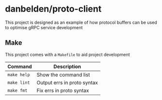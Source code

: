 # danbelden/proto-client

This project is designed as an example of how protocol buffers can be used to optimise gRPC service development

## Make

This project comes with a `Makefile` to aid project development

| Command        | Description                 |
| -------------- | --------------------------- |
| `make help`    | Show the command list       |
| `make lint`    | Output errs in proto syntax |
| `make fmt`     | Fix errs in proto syntax    |
